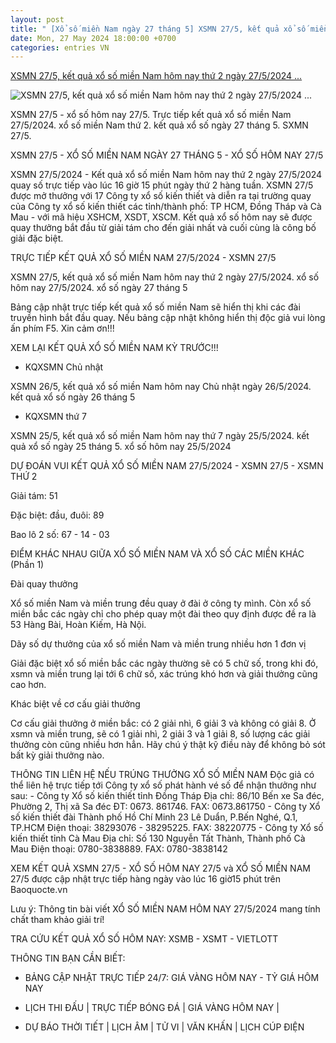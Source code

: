 ```yaml
---
layout: post
title: " [Xổ số miền Nam ngày 27 tháng 5] XSMN 27/5, kết quả xổ số miền Nam hôm nay thứ 2 ngày 27/5/2024 ..."
date: Mon, 27 May 2024 18:00:00 +0700
categories: entries VN
---
```

[XSMN 27/5, kết quả xổ số miền Nam hôm nay thứ 2 ngày 27/5/2024 ...](https://baoquocte.vn/xsmn-275-ket-qua-xo-so-mien-nam-hom-nay-thu-2-ngay-2752024-xo-so-hom-nay-2752024-xo-so-ngay-27-thang-5-269439.html)

![XSMN 27/5, kết quả xổ số miền Nam hôm nay thứ 2 ngày 27/5/2024 ...](https://cdn.baoquocte.vn/stores/news_dataimages/dangtuan/052021/24/13/in_social/xsmn-245-ket-qua-xo-so-mien-nam-hom-nay-thu-2-2452021-sxmn-245-xo-so-hom-nay.jpg?randTime=1716834891)

XSMN 27/5 - xổ số hôm nay 27/5. Trực tiếp kết quả xổ số miền Nam 27/5/2024. xổ số miền Nam thứ 2. kết quả xổ số ngày 27 tháng 5. SXMN 27/5.

XSMN 27/5 - XỔ SỐ MIỀN NAM NGÀY 27 THÁNG 5 - XỔ SỐ HÔM NAY 27/5

XSMN 27/5/2024 - Kết quả xổ số miền Nam hôm nay thứ 2 ngày 27/5/2024 quay số trực tiếp vào lúc 16 giờ 15 phút ngày thứ 2 hàng tuần. XSMN 27/5 được mở thưởng với 17 Công ty xổ số kiến thiết và diễn ra tại trường quay của Công ty xổ số kiến thiết các tỉnh/thành phố: TP HCM, Đồng Tháp và Cà Mau - với mã hiệu XSHCM, XSDT, XSCM. Kết quả xổ số hôm nay sẽ được quay thưởng bắt đầu từ giải tám cho đến giải nhất và cuối cùng là công bố giải đặc biệt.

TRỰC TIẾP KẾT QUẢ XỔ SỐ MIỀN NAM 27/5/2024 - XSMN 27/5

XSMN 27/5, kết quả xổ số miền Nam hôm nay thứ 2 ngày 27/5/2024. xổ số hôm nay 27/5/2024. xổ số ngày 27 tháng 5

Bảng cập nhật trực tiếp kết quả xổ số miền Nam sẽ hiển thị khi các đài truyền hình bắt đầu quay. Nếu bảng cập nhật không hiển thị độc giả vui lòng ấn phím F5. Xin cảm ơn!!!

XEM LẠI KẾT QUẢ XỔ SỐ MIỀN NAM KỲ TRƯỚC!!!

- KQXSMN Chủ nhật

XSMN 26/5, kết quả xổ số miền Nam hôm nay Chủ nhật ngày 26/5/2024. kết quả xổ số ngày 26 tháng 5

- KQXSMN thứ 7

XSMN 25/5, kết quả xổ số miền Nam hôm nay thứ 7 ngày 25/5/2024. kết quả xổ số ngày 25 tháng 5. xổ số hôm nay 25/5/2024

DỰ ĐOÁN VUI KẾT QUẢ XỔ SỐ MIỀN NAM 27/5/2024 - XSMN 27/5 - XSMN THỨ 2

Giải tám: 51

Đặc biệt: đầu, đuôi: 89

Bao lô 2 số: 67 - 14 - 03

ĐIỂM KHÁC NHAU GIỮA XỔ SỐ MIỀN NAM VÀ XỔ SỐ CÁC MIỀN KHÁC (Phần 1)

Đài quay thưởng

Xổ số miền Nam và miền trung đều quay ở đài ở công ty mình. Còn xổ số miền bắc các ngày chỉ cho phép quay một đài theo quy định được đề ra là 53 Hàng Bài, Hoàn Kiếm, Hà Nội.

Dãy số dự thưởng của xổ số miền Nam và miền trung nhiều hơn 1 đơn vị

Giải đặc biệt xổ số miền bắc các ngày thường sẽ có 5 chữ số, trong khi đó, xsmn và miền trung lại tới 6 chữ số, xác trúng khó hơn và giải thưởng cũng cao hơn.

Khác biệt về cơ cấu giải thưởng

Cơ cấu giải thưởng ở miền bắc: có 2 giải nhì, 6 giải 3 và không có giải 8. Ở xsmn và miền trung, sẽ có 1 giải nhì, 2 giải 3 và 1 giải 8, số lượng các giải thưởng còn cũng nhiều hơn hẳn. Hãy chú ý thật kỹ điều này để không bỏ sót bất kỳ giải thưởng nào.

THÔNG TIN LIÊN HỆ NẾU TRÚNG THƯỞNG XỔ SỐ MIỀN NAM Độc giả có thể liên hệ trực tiếp tới Công ty xổ số phát hành vé số để nhận thưởng như sau: - Công ty Xổ số kiến thiết tỉnh Đồng Tháp Địa chỉ: 86/10 Bến xe Sa đéc, Phường 2, Thị xã Sa đéc ĐT: 0673. 861746. FAX: 0673.861750 - Công ty Xổ số kiến thiết đài Thành phố Hồ Chí Minh 23 Lê Duẩn, P.Bến Nghé, Q.1, TP.HCM Điện thoại: 38293076 - 38295225. FAX: 38220775 - Công ty Xổ số kiến thiết tỉnh Cà Mau Địa chỉ: Số 130 Nguyễn Tất Thành, Thành phố Cà Mau Điện thoại: 0780-3838889. FAX: 0780-3838142

XEM KẾT QUẢ XSMN 27/5 - XỔ SỐ HÔM NAY 27/5 và XỔ SỐ MIỀN NAM 27/5 được cập nhật trực tiếp hàng ngày vào lúc 16 giờ15 phút trên Baoquocte.vn

Lưu ý: Thông tin bài viết XỔ SỐ MIỀN NAM HÔM NAY 27/5/2024 mang tính chất tham khảo giải trí!

TRA CỨU KẾT QUẢ XỔ SỐ HÔM NAY: XSMB - XSMT - VIETLOTT

THÔNG TIN BẠN CẦN BIẾT:

- BẢNG CẬP NHẬT TRỰC TIẾP 24/7: GIÁ VÀNG HÔM NAY - TỶ GIÁ HÔM NAY

- LỊCH THI ĐẤU | TRỰC TIẾP BÓNG ĐÁ | GIÁ VÀNG HÔM NAY |

- DỰ BÁO THỜI TIẾT | LỊCH ÂM | TỬ VI | VĂN KHẤN | LỊCH CÚP ĐIỆN

